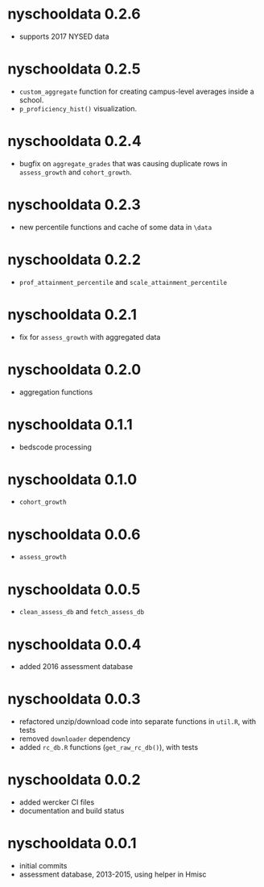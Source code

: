 # nyschooldata 0.2.6
* supports 2017 NYSED data

# nyschooldata 0.2.5
* `custom_aggregate` function for creating campus-level averages inside a school.
* `p_proficiency_hist()` visualization.

# nyschooldata 0.2.4
* bugfix on `aggregate_grades` that was causing duplicate rows in `assess_growth` and `cohort_growth`.

# nyschooldata 0.2.3
* new percentile functions and cache of some data in `\data`

# nyschooldata 0.2.2
* `prof_attainment_percentile` and `scale_attainment_percentile`

# nyschooldata 0.2.1
* fix for `assess_growth` with aggregated data

# nyschooldata 0.2.0
* aggregation functions

# nyschooldata 0.1.1
* bedscode processing

# nyschooldata 0.1.0
* `cohort_growth`

# nyschooldata 0.0.6
* `assess_growth`

# nyschooldata 0.0.5
* `clean_assess_db` and `fetch_assess_db`

# nyschooldata 0.0.4
* added 2016 assessment database

# nyschooldata 0.0.3
* refactored unzip/download code into separate functions in `util.R`, with tests
* removed `downloader` dependency
* added `rc_db.R` functions (`get_raw_rc_db()`), with tests

# nyschooldata 0.0.2
* added wercker CI files
* documentation and build status

# nyschooldata 0.0.1
* initial commits
* assessment database, 2013-2015, using helper in Hmisc
